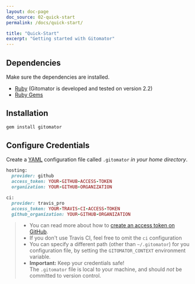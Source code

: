 ```yaml
---
layout: doc-page
doc_source: 02-quick-start
permalink: /docs/quick-start/

title: "Quick-Start"
excerpt: "Getting started with Gitomator"
---
```


## Dependencies

Make sure the dependencies are installed.

 * [Ruby](https://www.ruby-lang.org/en/downloads/) (Gitomator is developed and tested on version 2.2)
 * [Ruby Gems](https://rubygems.org/pages/download)


## Installation

```sh
gem install gitomator
```


## Configure Credentials

Create a [YAML](https://en.wikipedia.org/wiki/YAML) configuration file called `.gitomator` *in your home directory*.

```ruby
hosting:
  provider: github
  access_token: YOUR-GITHUB-ACCESS-TOKEN
  organization: YOUR-GITHUB-ORGANIZATION

ci:
  provider: travis_pro
  access_token: YOUR-TRAVIS-CI-ACCESS-TOKEN
  github_organization: YOUR-GITHUB-ORGANIZATION
```

 >  * You can read more about how to [create an access token on GitHub](https://github.com/blog/1509-personal-api-tokens).
 >  * If you don't use Travis CI, feel free to omit the `ci` configuration
 >  * You can specify a different path (other than `~/.gitomator`) for you configuration file, by setting the `GITOMATOR_CONTEXT` environment variable.
 >  * **Important:** Keep your credentials safe!      
      The `.gitomator` file is local to your machine, and should *not* be committed to version control.
